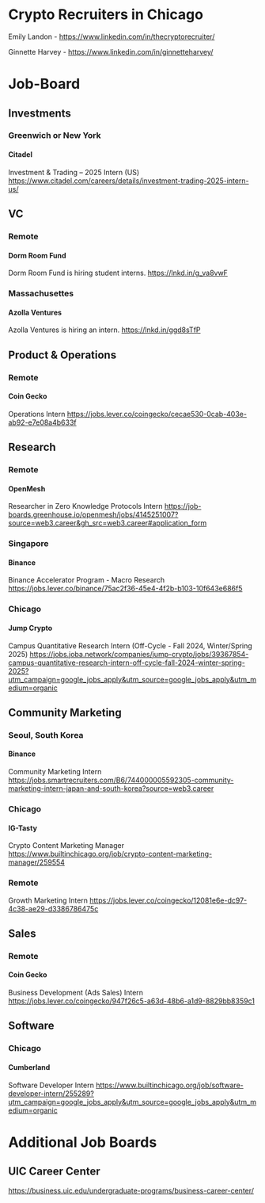 # Crypto Recruiters in Chicago
Emily Landon - https://www.linkedin.com/in/thecryptorecruiter/

Ginnette Harvey - https://www.linkedin.com/in/ginnetteharvey/

# Job-Board
## Investments
### Greenwich or New York
#### Citadel
Investment & Trading – 2025 Intern (US)
https://www.citadel.com/careers/details/investment-trading-2025-intern-us/

## VC
### Remote
#### Dorm Room Fund
Dorm Room Fund is hiring student interns.
https://lnkd.in/g_va8vwF

### Massachusettes
#### Azolla Ventures
Azolla Ventures is hiring an intern.
https://lnkd.in/ggd8sTfP

## Product & Operations
### Remote
#### Coin Gecko
Operations Intern
https://jobs.lever.co/coingecko/cecae530-0cab-403e-ab92-e7e08a4b633f

## Research
### Remote
#### OpenMesh
Researcher in Zero Knowledge Protocols Intern
https://job-boards.greenhouse.io/openmesh/jobs/4145251007?source=web3.career&gh_src=web3.career#application_form

### Singapore
#### Binance
Binance Accelerator Program - Macro Research
https://jobs.lever.co/binance/75ac2f36-45e4-4f2b-b103-10f643e686f5

### Chicago
#### Jump Crypto
Campus Quantitative Research Intern (Off-Cycle - Fall 2024, Winter/Spring 2025)
https://jobs.joba.network/companies/jump-crypto/jobs/39367854-campus-quantitative-research-intern-off-cycle-fall-2024-winter-spring-2025?utm_campaign=google_jobs_apply&utm_source=google_jobs_apply&utm_medium=organic

## Community Marketing
### Seoul, South Korea
#### Binance
Community Marketing Intern
https://jobs.smartrecruiters.com/B6/744000005592305-community-marketing-intern-japan-and-south-korea?source=web3.career

### Chicago
#### IG-Tasty
Crypto Content Marketing Manager 
https://www.builtinchicago.org/job/crypto-content-marketing-manager/259554

### Remote
Growth Marketing Intern
https://jobs.lever.co/coingecko/12081e6e-dc97-4c38-ae29-d3386786475c

## Sales
### Remote
#### Coin Gecko
Business Development (Ads Sales) Intern
https://jobs.lever.co/coingecko/947f26c5-a63d-48b6-a1d9-8829bb8359c1

## Software
### Chicago
#### Cumberland
Software Developer Intern
https://www.builtinchicago.org/job/software-developer-intern/255289?utm_campaign=google_jobs_apply&utm_source=google_jobs_apply&utm_medium=organic

# Additional Job Boards
## UIC Career Center
https://business.uic.edu/undergraduate-programs/business-career-center/
